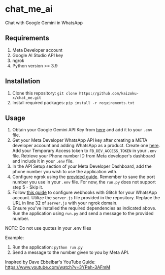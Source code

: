 # chat_me_ai

Chat with Google Gemini in WhatsApp

## Requirements
1. Meta Developer account
2. Google AI Studio API key 
2. ngrok
3. Python version >= 3.9 

## Installation
1. Clone this repository: `git clone https://github.com/kaizoku-x/chat_me.git`
2. Install required packages: `pip install -r requirements.txt`

## Usage
1. Obtain your Google Gemini API Key from [here](https://aistudio.google.com/app/apikey) and add it to your `.env` file.
2. Get your Meta Developer WhatsApp API key after creating a META developer account and adding WhatsApp as a product. Create one [here](https://developers.facebook.com/). Add your Temporary Access token to `FB_DEV_ACCESS_TOKEN` in your `.env` file. Retrieve your Phone number ID from Meta developer's dashboard and include it in your `.env` file.
3. In the API Setup section of your Meta Developer Dashboard, add the phone number you wish to use the application with.
4. Configure ngrok using the [provided guide](https://ngrok.com/docs/getting-started/?os=windows). Remember to save the port number you use in your `.env` file. For now, the `run.py` does not support step 5 - Skip it.
5. Follow [this guide](https://developers.facebook.com/docs/whatsapp/sample-app-endpoints) to configure webhooks with Glitch for your WhatsApp account. Utilize the `server.js` file provided in the repository. Replace the URL in line 32 of `server.js` with your ngrok domain.
6. Ensure you've installed the required dependencies as indicated above. Run the application using `run.py` and send a message to the provided number.

NOTE: Do not use quotes in your .env files

Example:
1. Run the application: `python run.py`
2. Send a message to the number given to you by Meta API.


Inspired by Dave Ebbelbar's YouTube Guide: https://www.youtube.com/watch?v=3YPeh-3AFmM